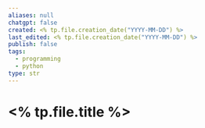 ```yaml
---
aliases: null
chatgpt: false
created: <% tp.file.creation_date("YYYY-MM-DD") %>
last_edited: <% tp.file.creation_date("YYYY-MM-DD") %>
publish: false
tags:
  - programming
  - python
type: str
---
```

# <% tp.file.title %>
